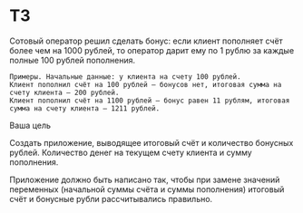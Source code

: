 # ТЗ
Сотовый оператор решил сделать бонус: если клиент пополняет счёт более чем на 1000 рублей, то оператор дарит ему по 1 рублю за каждые полные 100 рублей пополнения.

    Примеры. Начальные данные: у клиента на счету 100 рублей.
    Клиент пополнил счёт на 100 рублей — бонусов нет, итоговая сумма на счету клиента — 200 рублей.
    Клиент пополнил счёт на 1100 рублей — бонус равен 11 рублям, итоговая сумма на счету клиента — 1211 рублей.

Ваша цель

Создать приложение, выводящее итоговый счёт и количество бонусных рублей. Количество денег на текущем счету клиента и сумму пополнения.

Приложение должно быть написано так, чтобы при замене значений переменных (начальной суммы счёта и суммы пополнения) итоговый счёт и бонусные рубли рассчитывались правильно.
